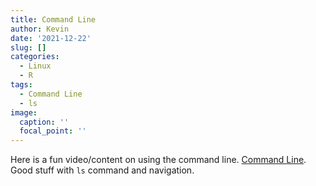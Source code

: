 ```yaml
---
title: Command Line
author: Kevin
date: '2021-12-22'
slug: []
categories:
  - Linux
  - R
tags:
  - Command Line
  - ls
image:
  caption: ''
  focal_point: ''
---
```


Here is a fun video/content on using the command line. [Command Line](https://www.elithecomputerguy.com/2019/08/linux-command-line-navigation/). Good stuff  with `ls` command and navigation. 